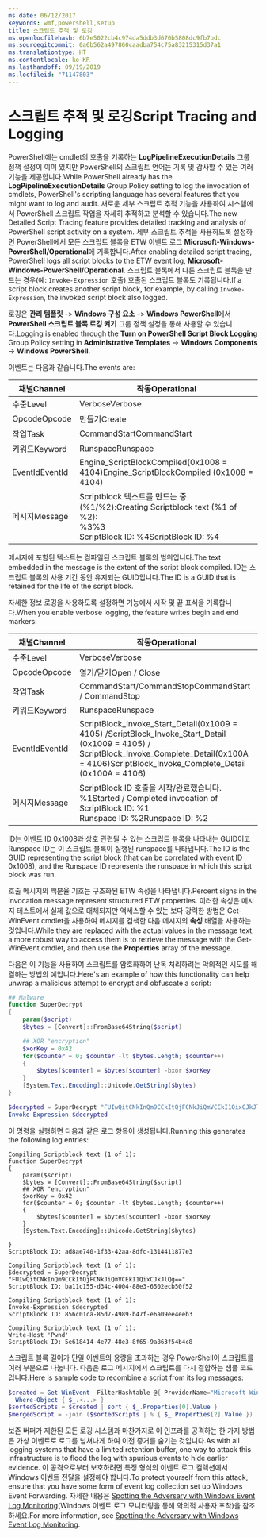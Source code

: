 ```yaml
---
ms.date: 06/12/2017
keywords: wmf,powershell,setup
title: 스크립트 추적 및 로깅
ms.openlocfilehash: 6b7e5022cb4c974da5ddb3d670b5808dc9fb7bdc
ms.sourcegitcommit: 0a6b562a497860caadba754c75a83215315d37a1
ms.translationtype: HT
ms.contentlocale: ko-KR
ms.lasthandoff: 09/19/2019
ms.locfileid: "71147803"
---
```

# <a name="script-tracing-and-logging"></a><span data-ttu-id="fbc40-103">스크립트 추적 및 로깅</span><span class="sxs-lookup"><span data-stu-id="fbc40-103">Script Tracing and Logging</span></span>

<span data-ttu-id="fbc40-104">PowerShell에는 cmdlet의 호출을 기록하는 **LogPipelineExecutionDetails** 그룹 정책 설정이 이미 있지만 PowerShell의 스크립트 언어는 기록 및 감사할 수 있는 여러 기능을 제공합니다.</span><span class="sxs-lookup"><span data-stu-id="fbc40-104">While PowerShell already has the **LogPipelineExecutionDetails** Group Policy setting to log the invocation of cmdlets, PowerShell's scripting language has several features that you might want to log and audit.</span></span> <span data-ttu-id="fbc40-105">새로운 세부 스크립트 추적 기능을 사용하여 시스템에서 PowerShell 스크립트 작업을 자세히 추적하고 분석할 수 있습니다.</span><span class="sxs-lookup"><span data-stu-id="fbc40-105">The new Detailed Script Tracing feature provides detailed tracking and analysis of PowerShell script activity on a system.</span></span> <span data-ttu-id="fbc40-106">세부 스크립트 추적을 사용하도록 설정하면 PowerShell에서 모든 스크립트 블록을 ETW 이벤트 로그 **Microsoft-Windows-PowerShell/Operational**에 기록합니다.</span><span class="sxs-lookup"><span data-stu-id="fbc40-106">After enabling detailed script tracing, PowerShell logs all script blocks to the ETW event log, **Microsoft-Windows-PowerShell/Operational**.</span></span> <span data-ttu-id="fbc40-107">스크립트 블록에서 다른 스크립트 블록을 만드는 경우(예: `Invoke-Expression` 호출) 호출된 스크립트 블록도 기록됩니다.</span><span class="sxs-lookup"><span data-stu-id="fbc40-107">If a script block creates another script block, for example, by calling `Invoke-Expression`, the invoked script block also logged.</span></span>

<span data-ttu-id="fbc40-108">로깅은 **관리 템플릿** -> **Windows 구성 요소** -> **Windows PowerShell**에서 **PowerShell 스크립트 블록 로깅 켜기** 그룹 정책 설정을 통해 사용할 수 있습니다.</span><span class="sxs-lookup"><span data-stu-id="fbc40-108">Logging is enabled through the **Turn on PowerShell Script Block Logging** Group Policy setting in **Administrative Templates** -> **Windows Components** -> **Windows PowerShell**.</span></span>

<span data-ttu-id="fbc40-109">이벤트는 다음과 같습니다.</span><span class="sxs-lookup"><span data-stu-id="fbc40-109">The events are:</span></span>

| <span data-ttu-id="fbc40-110">채널</span><span class="sxs-lookup"><span data-stu-id="fbc40-110">Channel</span></span> |                               <span data-ttu-id="fbc40-111">작동</span><span class="sxs-lookup"><span data-stu-id="fbc40-111">Operational</span></span>                               |
| ------- | ----------------------------------------------------------------------- |
| <span data-ttu-id="fbc40-112">수준</span><span class="sxs-lookup"><span data-stu-id="fbc40-112">Level</span></span>   | <span data-ttu-id="fbc40-113">Verbose</span><span class="sxs-lookup"><span data-stu-id="fbc40-113">Verbose</span></span>                                                                 |
| <span data-ttu-id="fbc40-114">Opcode</span><span class="sxs-lookup"><span data-stu-id="fbc40-114">Opcode</span></span>  | <span data-ttu-id="fbc40-115">만들기</span><span class="sxs-lookup"><span data-stu-id="fbc40-115">Create</span></span>                                                                  |
| <span data-ttu-id="fbc40-116">작업</span><span class="sxs-lookup"><span data-stu-id="fbc40-116">Task</span></span>    | <span data-ttu-id="fbc40-117">CommandStart</span><span class="sxs-lookup"><span data-stu-id="fbc40-117">CommandStart</span></span>                                                            |
| <span data-ttu-id="fbc40-118">키워드</span><span class="sxs-lookup"><span data-stu-id="fbc40-118">Keyword</span></span> | <span data-ttu-id="fbc40-119">Runspace</span><span class="sxs-lookup"><span data-stu-id="fbc40-119">Runspace</span></span>                                                                |
| <span data-ttu-id="fbc40-120">EventId</span><span class="sxs-lookup"><span data-stu-id="fbc40-120">EventId</span></span> | <span data-ttu-id="fbc40-121">Engine_ScriptBlockCompiled(0x1008 = 4104)</span><span class="sxs-lookup"><span data-stu-id="fbc40-121">Engine_ScriptBlockCompiled (0x1008 = 4104)</span></span>                              |
| <span data-ttu-id="fbc40-122">메시지</span><span class="sxs-lookup"><span data-stu-id="fbc40-122">Message</span></span> | <span data-ttu-id="fbc40-123">Scriptblock 텍스트를 만드는 중(%1/%2):</span><span class="sxs-lookup"><span data-stu-id="fbc40-123">Creating Scriptblock text (%1 of %2):</span></span> </br> <span data-ttu-id="fbc40-124">%3</span><span class="sxs-lookup"><span data-stu-id="fbc40-124">%3</span></span> </br> <span data-ttu-id="fbc40-125">ScriptBlock ID: %4</span><span class="sxs-lookup"><span data-stu-id="fbc40-125">ScriptBlock ID: %4</span></span> |


<span data-ttu-id="fbc40-126">메시지에 포함된 텍스트는 컴파일된 스크립트 블록의 범위입니다.</span><span class="sxs-lookup"><span data-stu-id="fbc40-126">The text embedded in the message is the extent of the script block compiled.</span></span> <span data-ttu-id="fbc40-127">ID는 스크립트 블록의 사용 기간 동안 유지되는 GUID입니다.</span><span class="sxs-lookup"><span data-stu-id="fbc40-127">The ID is a GUID that is retained for the life of the script block.</span></span>

<span data-ttu-id="fbc40-128">자세한 정보 로깅을 사용하도록 설정하면 기능에서 시작 및 끝 표식을 기록합니다.</span><span class="sxs-lookup"><span data-stu-id="fbc40-128">When you enable verbose logging, the feature writes begin and end markers:</span></span>

| <span data-ttu-id="fbc40-129">채널</span><span class="sxs-lookup"><span data-stu-id="fbc40-129">Channel</span></span> |                                 <span data-ttu-id="fbc40-130">작동</span><span class="sxs-lookup"><span data-stu-id="fbc40-130">Operational</span></span>                                |
| ------- | -------------------------------------------------------------------------- |
| <span data-ttu-id="fbc40-131">수준</span><span class="sxs-lookup"><span data-stu-id="fbc40-131">Level</span></span>   | <span data-ttu-id="fbc40-132">Verbose</span><span class="sxs-lookup"><span data-stu-id="fbc40-132">Verbose</span></span>                                                                    |
| <span data-ttu-id="fbc40-133">Opcode</span><span class="sxs-lookup"><span data-stu-id="fbc40-133">Opcode</span></span>  | <span data-ttu-id="fbc40-134">열기/닫기</span><span class="sxs-lookup"><span data-stu-id="fbc40-134">Open / Close</span></span>                                                               |
| <span data-ttu-id="fbc40-135">작업</span><span class="sxs-lookup"><span data-stu-id="fbc40-135">Task</span></span>    | <span data-ttu-id="fbc40-136">CommandStart/CommandStop</span><span class="sxs-lookup"><span data-stu-id="fbc40-136">CommandStart / CommandStop</span></span>                                                 |
| <span data-ttu-id="fbc40-137">키워드</span><span class="sxs-lookup"><span data-stu-id="fbc40-137">Keyword</span></span> | <span data-ttu-id="fbc40-138">Runspace</span><span class="sxs-lookup"><span data-stu-id="fbc40-138">Runspace</span></span>                                                                   |
| <span data-ttu-id="fbc40-139">EventId</span><span class="sxs-lookup"><span data-stu-id="fbc40-139">EventId</span></span> | <span data-ttu-id="fbc40-140">ScriptBlock\_Invoke\_Start\_Detail(0x1009 = 4105) /</span><span class="sxs-lookup"><span data-stu-id="fbc40-140">ScriptBlock\_Invoke\_Start\_Detail (0x1009 = 4105) /</span></span> </br> <span data-ttu-id="fbc40-141">ScriptBlock\_Invoke\_Complete\_Detail(0x100A = 4106)</span><span class="sxs-lookup"><span data-stu-id="fbc40-141">ScriptBlock\_Invoke\_Complete\_Detail (0x100A = 4106)</span></span> |
| <span data-ttu-id="fbc40-142">메시지</span><span class="sxs-lookup"><span data-stu-id="fbc40-142">Message</span></span> | <span data-ttu-id="fbc40-143">ScriptBlock ID 호출을 시작/완료했습니다. %1</span><span class="sxs-lookup"><span data-stu-id="fbc40-143">Started / Completed invocation of ScriptBlock ID: %1</span></span> </br> <span data-ttu-id="fbc40-144">Runspace ID: %2</span><span class="sxs-lookup"><span data-stu-id="fbc40-144">Runspace ID: %2</span></span> |

<span data-ttu-id="fbc40-145">ID는 이벤트 ID 0x1008과 상호 관련될 수 있는 스크립트 블록을 나타내는 GUID이고 Runspace ID는 이 스크립트 블록이 실행된 runspace를 나타냅니다.</span><span class="sxs-lookup"><span data-stu-id="fbc40-145">The ID is the GUID representing the script block (that can be correlated with event ID 0x1008), and the Runspace ID represents the runspace in which this script block was run.</span></span>

<span data-ttu-id="fbc40-146">호출 메시지의 백분율 기호는 구조화된 ETW 속성을 나타냅니다.</span><span class="sxs-lookup"><span data-stu-id="fbc40-146">Percent signs in the invocation message represent structured ETW properties.</span></span> <span data-ttu-id="fbc40-147">이러한 속성은 메시지 테스트에서 실제 값으로 대체되지만 액세스할 수 있는 보다 강력한 방법은 Get-WinEvent cmdlet을 사용하여 메시지를 검색한 다음 메시지의 **속성** 배열을 사용하는 것입니다.</span><span class="sxs-lookup"><span data-stu-id="fbc40-147">While they are replaced with the actual values in the message text, a more robust way to access them is to retrieve the message with the Get-WinEvent cmdlet, and then use the **Properties** array of the message.</span></span>

<span data-ttu-id="fbc40-148">다음은 이 기능을 사용하여 스크립트를 암호화하여 난독 처리하려는 악의적인 시도를 해결하는 방법의 예입니다.</span><span class="sxs-lookup"><span data-stu-id="fbc40-148">Here's an example of how this functionality can help unwrap a malicious attempt to encrypt and obfuscate a script:</span></span>

```powershell
## Malware
function SuperDecrypt
{
    param($script)
    $bytes = [Convert]::FromBase64String($script)

    ## XOR "encryption"
    $xorKey = 0x42
    for($counter = 0; $counter -lt $bytes.Length; $counter++)
    {
        $bytes[$counter] = $bytes[$counter] -bxor $xorKey
    }
    [System.Text.Encoding]::Unicode.GetString($bytes)
}

$decrypted = SuperDecrypt "FUIwQitCNkInQm9CCkItQjFCNkJiQmVCEkI1QixCJkJlQg=="
Invoke-Expression $decrypted
```

<span data-ttu-id="fbc40-149">이 명령을 실행하면 다음과 같은 로그 항목이 생성됩니다.</span><span class="sxs-lookup"><span data-stu-id="fbc40-149">Running this generates the following log entries:</span></span>

```Output
Compiling Scriptblock text (1 of 1):
function SuperDecrypt
{
    param($script)
    $bytes = [Convert]::FromBase64String($script)
    ## XOR "encryption"
    $xorKey = 0x42
    for($counter = 0; $counter -lt $bytes.Length; $counter++)
    {
        $bytes[$counter] = $bytes[$counter] -bxor $xorKey
    }
    [System.Text.Encoding]::Unicode.GetString($bytes)

}
ScriptBlock ID: ad8ae740-1f33-42aa-8dfc-1314411877e3

Compiling Scriptblock text (1 of 1):
$decrypted = SuperDecrypt "FUIwQitCNkInQm9CCkItQjFCNkJiQmVCEkI1QixCJkJlQg=="
ScriptBlock ID: ba11c155-d34c-4004-88e3-6502ecb50f52

Compiling Scriptblock text (1 of 1):
Invoke-Expression $decrypted
ScriptBlock ID: 856c01ca-85d7-4989-b47f-e6a09ee4eeb3

Compiling Scriptblock text (1 of 1):
Write-Host 'Pwnd'
ScriptBlock ID: 5e618414-4e77-48e3-8f65-9a863f54b4c8
```

스크립트 블록 길이가 단일 이벤트의 용량을 초과하는 경우 PowerShell이 스크립트를 여러 부분으로 나눕니다. <span data-ttu-id="fbc40-151">다음은 로그 메시지에서 스크립트를 다시 결합하는 샘플 코드입니다.</span><span class="sxs-lookup"><span data-stu-id="fbc40-151">Here is sample code to recombine a script from its log messages:</span></span>

```powershell
$created = Get-WinEvent -FilterHashtable @{ ProviderName="Microsoft-Windows-PowerShell"; Id = 4104 } |
  Where-Object { $_.<...> }
$sortedScripts = $created | sort { $_.Properties[0].Value }
$mergedScript = -join ($sortedScripts | % { $_.Properties[2].Value })
```

<span data-ttu-id="fbc40-152">보존 버퍼가 제한된 모든 로깅 시스템과 마찬가지로 이 인프라를 공격하는 한 가지 방법은 가상 이벤트로 로그를 넘쳐나게 하여 이전 증거를 숨기는 것입니다.</span><span class="sxs-lookup"><span data-stu-id="fbc40-152">As with all logging systems that have a limited retention buffer, one way to attack this infrastructure is to flood the log with spurious events to hide earlier evidence.</span></span> <span data-ttu-id="fbc40-153">이 공격으로부터 보호하려면 특정 형식의 이벤트 로그 컬렉션에서 Windows 이벤트 전달을 설정해야 합니다.</span><span class="sxs-lookup"><span data-stu-id="fbc40-153">To protect yourself from this attack, ensure that you have some form of event log collection set up Windows Event Forwarding.</span></span> <span data-ttu-id="fbc40-154">자세한 내용은 [Spotting the Adversary with Windows Event Log Monitoring](https://apps.nsa.gov/iaarchive/library/reports/spotting-the-adversary-with-windows-event-log-monitoring.cfm)(Windows 이벤트 로그 모니터링을 통해 악의적 사용자 포착)을 참조하세요.</span><span class="sxs-lookup"><span data-stu-id="fbc40-154">For more information, see [Spotting the Adversary with Windows Event Log Monitoring](https://apps.nsa.gov/iaarchive/library/reports/spotting-the-adversary-with-windows-event-log-monitoring.cfm).</span></span>
